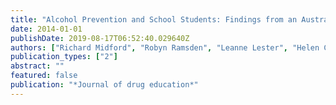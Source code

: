 ```yaml
---
title: "Alcohol Prevention and School Students: Findings from an Australian 2-Year Trial of Integrated Harm Minimization School Drug Education"
date: 2014-01-01
publishDate: 2019-08-17T06:52:40.029640Z
authors: ["Richard Midford", "Robyn Ramsden", "Leanne Lester", "Helen Cahill", "Johanna Mitchell", "David R Foxcroft", "Lynne Venning"]
publication_types: ["2"]
abstract: ""
featured: false
publication: "*Journal of drug education*"
---
```


